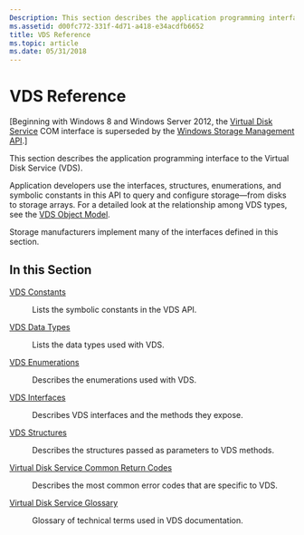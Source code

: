 ```yaml
---
Description: This section describes the application programming interface to the Virtual Disk Service (VDS).
ms.assetid: d00fc772-331f-4d71-a418-e34acdfb6652
title: VDS Reference
ms.topic: article
ms.date: 05/31/2018
---
```


# VDS Reference

\[Beginning with Windows 8 and Windows Server 2012, the [Virtual Disk Service](virtual-disk-service-portal.md) COM interface is superseded by the [Windows Storage Management API](/previous-versions/windows/desktop/stormgmt/windows-storage-management-api-portal).\]

This section describes the application programming interface to the Virtual Disk Service (VDS).

Application developers use the interfaces, structures, enumerations, and symbolic constants in this API to query and configure storage—from disks to storage arrays. For a detailed look at the relationship among VDS types, see the [VDS Object Model](vds-object-model.md).

Storage manufacturers implement many of the interfaces defined in this section.

## In this Section

<dl> <dt>

[VDS Constants](vds-constants.md)
</dt> <dd>

Lists the symbolic constants in the VDS API.

</dd> <dt>

[VDS Data Types](vds-data-types.md)
</dt> <dd>

Lists the data types used with VDS.

</dd> <dt>

[VDS Enumerations](vds-enumerations.md)
</dt> <dd>

Describes the enumerations used with VDS.

</dd> <dt>

[VDS Interfaces](vds-interfaces.md)
</dt> <dd>

Describes VDS interfaces and the methods they expose.

</dd> <dt>

[VDS Structures](vds-structures.md)
</dt> <dd>

Describes the structures passed as parameters to VDS methods.

</dd> <dt>

[Virtual Disk Service Common Return Codes](virtual-disk-service-common-return-codes.md)
</dt> <dd>

Describes the most common error codes that are specific to VDS.

</dd> <dt>

[Virtual Disk Service Glossary](virtual-disk-service-glossary-all.md)
</dt> <dd>

Glossary of technical terms used in VDS documentation.

</dd> </dl>

 

 